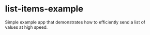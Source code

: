 # list-items-example
Simple example app that demonstrates how to efficiently send a list of values at high speed. 

